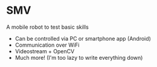 # SMV
A mobile robot to test basic skills

- Can be controlled via PC or smartphone app (Android)
- Communication over WiFi
- Videostream + OpenCV
- Much more! (I'm too lazy to write everything down)
